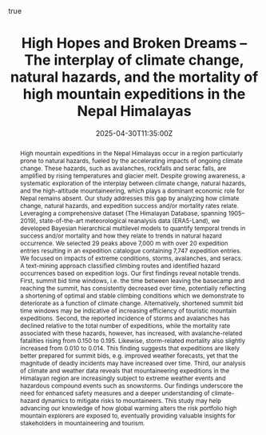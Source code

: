---
abstract: High mountain expeditions in the Nepal Himalayas occur in a region particularly prone to natural hazards, fueled by the accelerating impacts of ongoing climate change. These hazards, such as avalanches, rockfalls and serac falls, are amplified by rising temperatures and glacier melt. Despite growing awareness, a systematic exploration of the interplay between climate change, natural hazards, and the high-altitude mountaineering, which plays a dominant economic role for Nepal remains absent. Our study addresses this gap by analyzing how climate change, natural hazards, and expedition success and/or mortality rates relate. Leveraging a comprehensive dataset (The Himalayan Database, spanning 1905–2019), state-of-the-art meteorological reanalysis data (ERA5-Land), we developed Bayesian hierarchical multilevel models to quantify temporal trends in success and/or mortality and how they relate to trends in natural hazard occurrence. We selected 29 peaks above 7,000 m with over 20 expedition entries resulting in an expedition catalogue containing 7,747 expedition entries. We focused on impacts of extreme conditions, storms, avalanches, and seracs. A text-mining approach classified climbing routes and identified hazard occurrences based on expedition logs. Our first findings reveal notable trends. First, summit bid time windows, i.e. the time between leaving the basecamp and reaching the summit, has consistently decreased over time, potentially reflecting a shortening of optimal and stable climbing conditions which we demonstrate to deteriorate as a function of climate change. Alternatively, shortened summit bid time windows may be indicative of increasing efficiency of touristic mountain expeditions. Second, the reported incidence of storms and avalanches has declined relative to the total number of expeditions, while the mortality rate associated with these hazards, however, has increased, with avalanche-related fatalities rising from 0.150 to 0.195. Likewise, storm-related mortality also slightly increased from 0.010 to 0.014. This finding suggests that expeditions are likely better prepared for summit bids, e.g. improved weather forecasts, yet that the magnitude of deadly incidents may have increased over time. Third, our analysis of climate and weather data reveals that mountaineering expeditions in the Himalayan region are increasingly subject to extreme weather events and hazardous compound events such as snowstorms. Our findings underscore the need for enhanced safety measures and a deeper understanding of climate-hazard dynamics to mitigate risks to mountaineers. This study may help advancing our knowledge of how global warming alters the risk portfolio high mountain explorers are exposed to, eventually providing valuable insights for stakeholders in mountaineering and tourism.
all_day: false
authors: 
- ErikKusch
date: "2025-04-30T11:35:00Z"
date_end: "2025-04-30T11:45:00Z"
event: EGU General Assemply 2025
event_url: ""
featured: false
image:
  caption: ''
  focal_point: Right
links: null
location: Vienna, Austria
math: true
projects: [KrigR]
publishDate: "2025-04-29T00:00:00Z"
summary: An overview of downscaling methodology for climate data.
tags: 
- Climate Data
- Kriging
- Mountaineering
- Himalayas
- Nepal
title: High Hopes and Broken Dreams – The interplay of climate change, natural hazards, and the mortality of high mountain expeditions in the Nepal Himalayas
# url_code: "https://github.com/ErikKusch/Vegetation-Memory"
url_pdf: "https://htmlpreview.github.io/?https://github.com/ErikKusch/Homepage/blob/master/static/talks/2025-04-30_High Hopes and Broken Dreams - The interplay of climate change, natural hazards, and the mortality of high mountain expeditions in the Nepal.html"
# url_poster: "https://github.com/ErikKusch/Homepage/raw/master/static/talks/2010_09_VegMem.pdf"
url_video: "https://youtu.be/xBqM4A6E2pw"
---